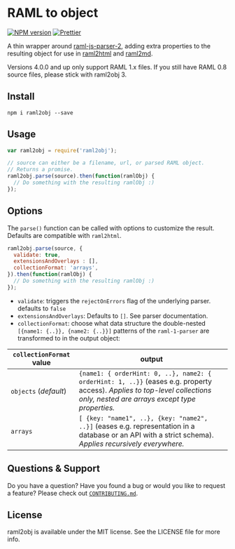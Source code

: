 # RAML to object

[![NPM version](http://img.shields.io/npm/v/raml2obj.svg)](https://www.npmjs.org/package/raml2obj)
[![Prettier](https://img.shields.io/badge/code%20style-prettier-blue.svg?style=flat)](https://github.com/prettier/prettier)

A thin wrapper around [raml-js-parser-2](https://github.com/raml-org/raml-js-parser-2), adding extra properties to the resulting
object for use in [raml2html](https://www.npmjs.org/package/raml2html) and [raml2md](https://www.npmjs.org/package/raml2md).

Versions 4.0.0 and up only support RAML 1.x files. If you still have RAML 0.8 source files, please stick with raml2obj 3.

## Install
```
npm i raml2obj --save
```

## Usage
```js
var raml2obj = require('raml2obj');

// source can either be a filename, url, or parsed RAML object.
// Returns a promise.
raml2obj.parse(source).then(function(ramlObj) {
  // Do something with the resulting ramlObj :)
});
```

## Options
The `parse()` function can be called with options to customize the result. 
Defaults are compatible with `raml2html`.

```js
raml2obj.parse(source, {
  validate: true, 
  extensionsAndOverlays : [], 
  collectionFormat: 'arrays',
}).then(function(ramlObj) {
  // Do something with the resulting ramlObj :)
});
```
 * `validate`: triggers the `rejectOnErrors` flag of the underlying parser. defaults to `false`
 * `extensionsAndOverlays`:  Defaults to `[]`. See parser documentation.
 * `collectionFormat`: choose what data structure the double-nested `[{name1: {..}}, {name2: {..}}]` patterns of the `raml-1-parser` are transformed to in the output object:
  
| `collectionFormat` value | output |
| --- | --- |
|`objects` (*default*)|`{name1: { orderHint: 0, ..}, name2: { orderHint: 1, ..}}`  (eases e.g. property access). *Applies to top-level collections only, nested are arrays except type properties.*|
|`arrays`|`[ {key: "name1", ..}, {key: "name2", ..}]`  (eases e.g. representation in a database or an API with a strict schema). *Applies recursively everywhere.* |


## Questions & Support
Do you have a question? Have you found a bug or would you like to request a feature? Please check out [`CONTRIBUTING.md`](CONTRIBUTING.md).


## License
raml2obj is available under the MIT license. See the LICENSE file for more info.
